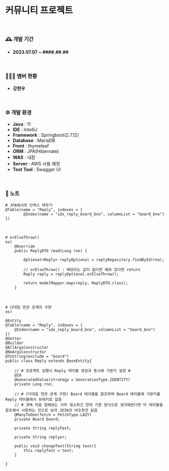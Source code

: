 # 커뮤니티 프로젝트
<br>

### 🕰️ 개발 기간
- **2023.07.07 ~ ####.##.##**

<br>

### 🧑‍🤝‍🧑 멤버 현황
- **강현우**
  
<br>

### ⚙️ 개발 환경
- **Java** : 11
- **IDE** : IntelliJ
- **Framework** : Springboot(2.7.12)
- **Database** : MariaDB
- **Front** : thymeleaf
- **ORM** : JPA(Hibernate)
- **WAS** : 내장
- **Server** : AWS 사용 예정
- **Test Tool** : Swagger UI

<br>

### 📌 노트
```
# JPA에서의 인덱스 태우기
@Table(name = "Reply", indexes = {
        @Index(name = "idx_reply_board_bno", columnList = "board_bno")
})
```

<br>

```
# orElseThrow()
ex)
    @Override
    public ReplyDTO read(Long rno) {

        Optional<Reply> replyOptional = replyRepository.findById(rno);

        // orElseThrow() : 해당되는 값이 없다면 예외 있다면 return
        Reply reply = replyOptional.orElseThrow();

        return modelMapper.map(reply, ReplyDTO.class);
    }
```

<br>

```
# 다대일 연관 관계의 구현
ex)

@Entity
@Table(name = "Reply", indexes = {
    @Index(name = "idx_reply_board_bno", columnList = "board_bno")
})
@Getter
@Builder
@AllArgsConstructor
@NoArgsConstructor
@ToString(exclude = "board")
public class Reply extends BaseEntity{

    // # 프로젝트 실행시 Reply 테이블 생성과 동시에 기본키 설정 #
    @Id
    @GeneratedValue(strategy = GenerationType.IDENTITY)
    private Long rno;

    // # (다대일 연관 관계 구현) Board 테이블을 참조하며 Board 테이블에 기본키를 Reply 테이블에서 외래키로 잡음
    // # JPA 처음 접해보는 거라 생소하긴 한데 기존 방식으로 생각해본다면 타 테이블을 참조해서 사용하는 것으로 보아 JOIN과 비슷한것 같음
    @ManyToOne(fetch = FetchType.LAZY)
    private Board board;

    private String replyText;

    private String replyer;

    public void changeText(String text){
        this.replyText = text;
    }

}
```

